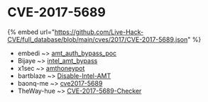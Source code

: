 # CVE-2017-5689
{% embed url="https://github.com/Live-Hack-CVE/full_database/blob/main/cves/2017/CVE-2017-5689.json" %}

* embedi ~> [amt_auth_bypass_poc](https://www.alice-snow.ru/2017/database/cve-2017-5689/amt_auth_bypass_poc-embedi)
* Bijaye ~> [intel_amt_bypass](https://www.alice-snow.ru/2017/database/cve-2017-5689/intel_amt_bypass-bijaye)
* x1sec ~> [amthoneypot](https://www.alice-snow.ru/2017/database/cve-2017-5689/amthoneypot-x1sec)
* bartblaze ~> [Disable-Intel-AMT](https://www.alice-snow.ru/2017/database/cve-2017-5689/disable-intel-amt-bartblaze)
* baonq-me ~> [cve2017-5689](https://www.alice-snow.ru/2017/database/cve-2017-5689/cve2017-5689-baonq-me)
* TheWay-hue ~> [CVE-2017-5689-Checker](https://www.alice-snow.ru/2017/database/cve-2017-5689/cve-2017-5689-checker-theway-hue)